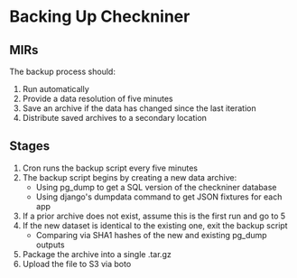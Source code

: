 Backing Up Checkniner
=====================

MIRs
----

The backup process should:

1. Run automatically
2. Provide a data resolution of five minutes
3. Save an archive if the data has changed since the last iteration
4. Distribute saved archives to a secondary location

Stages
------

1. Cron runs the backup script every five minutes
2. The backup script begins by creating a new data archive:
    + Using pg\_dump to get a SQL version of the checkniner database
    + Using django's dumpdata command to get JSON fixtures for each app
3. If a prior archive does not exist, assume this is the first run and go to 5
4. If the new dataset is identical to the existing one, exit the backup script
    + Comparing via SHA1 hashes of the new and existing pg\_dump outputs
5. Package the archive into a single .tar.gz
6. Upload the file to S3 via boto
